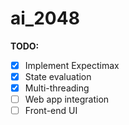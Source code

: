 # ai_2048

**TODO:**
- [X] Implement Expectimax
- [X] State evaluation
- [X] Multi-threading
- [ ] Web app integration
- [ ] Front-end UI
